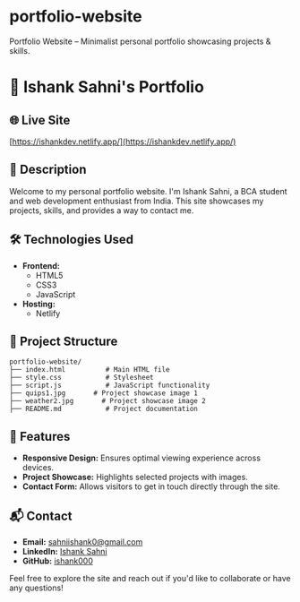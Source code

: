 # portfolio-website
Portfolio Website – Minimalist personal portfolio showcasing projects &amp; skills.
# 🎨 Ishank Sahni's Portfolio

## 🌐 Live Site
[https://ishankdev.netlify.app/](https://ishankdev.netlify.app/)

## 📄 Description
Welcome to my personal portfolio website. I'm Ishank Sahni, a BCA student and web development enthusiast from India. This site showcases my projects, skills, and provides a way to contact me.

## 🛠️ Technologies Used
- **Frontend:**
  - HTML5
  - CSS3
  - JavaScript
- **Hosting:**
  - Netlify

## 📁 Project Structure
```
portfolio-website/
├── index.html          # Main HTML file
├── style.css           # Stylesheet
├── script.js           # JavaScript functionality
├── quips1.jpg       # Project showcase image 1
├── weather2.jpg       # Project showcase image 2
├── README.md           # Project documentation
```

## 🚀 Features
- **Responsive Design:** Ensures optimal viewing experience across devices.
- **Project Showcase:** Highlights selected projects with images.
- **Contact Form:** Allows visitors to get in touch directly through the site.

## 📬 Contact
- **Email:** sahniishank0@gmail.com
- **LinkedIn:** [Ishank Sahni](https://in.linkedin.com/in/ishank-sahni-b02517282)
- **GitHub:** [ishank000](https://github.com/ishank000)

Feel free to explore the site and reach out if you'd like to collaborate or have any questions!
